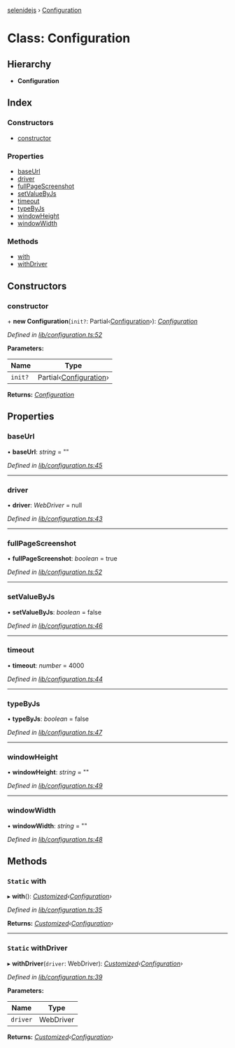 [selenidejs](../README.md) › [Configuration](configuration.md)

# Class: Configuration

## Hierarchy

* **Configuration**

## Index

### Constructors

* [constructor](configuration.md#constructor)

### Properties

* [baseUrl](configuration.md#baseurl)
* [driver](configuration.md#driver)
* [fullPageScreenshot](configuration.md#fullpagescreenshot)
* [setValueByJs](configuration.md#setvaluebyjs)
* [timeout](configuration.md#timeout)
* [typeByJs](configuration.md#typebyjs)
* [windowHeight](configuration.md#windowheight)
* [windowWidth](configuration.md#windowwidth)

### Methods

* [with](configuration.md#static-with)
* [withDriver](configuration.md#static-withdriver)

## Constructors

###  constructor

\+ **new Configuration**(`init?`: Partial‹[Configuration](configuration.md)›): *[Configuration](configuration.md)*

*Defined in [lib/configuration.ts:52](https://github.com/knowledgeexpert/selenidejs/blob/master/lib/configuration.ts#L52)*

**Parameters:**

Name | Type |
------ | ------ |
`init?` | Partial‹[Configuration](configuration.md)› |

**Returns:** *[Configuration](configuration.md)*

## Properties

###  baseUrl

• **baseUrl**: *string* = ""

*Defined in [lib/configuration.ts:45](https://github.com/knowledgeexpert/selenidejs/blob/master/lib/configuration.ts#L45)*

___

###  driver

• **driver**: *WebDriver* = null

*Defined in [lib/configuration.ts:43](https://github.com/knowledgeexpert/selenidejs/blob/master/lib/configuration.ts#L43)*

___

###  fullPageScreenshot

• **fullPageScreenshot**: *boolean* = true

*Defined in [lib/configuration.ts:52](https://github.com/knowledgeexpert/selenidejs/blob/master/lib/configuration.ts#L52)*

___

###  setValueByJs

• **setValueByJs**: *boolean* = false

*Defined in [lib/configuration.ts:46](https://github.com/knowledgeexpert/selenidejs/blob/master/lib/configuration.ts#L46)*

___

###  timeout

• **timeout**: *number* = 4000

*Defined in [lib/configuration.ts:44](https://github.com/knowledgeexpert/selenidejs/blob/master/lib/configuration.ts#L44)*

___

###  typeByJs

• **typeByJs**: *boolean* = false

*Defined in [lib/configuration.ts:47](https://github.com/knowledgeexpert/selenidejs/blob/master/lib/configuration.ts#L47)*

___

###  windowHeight

• **windowHeight**: *string* = ""

*Defined in [lib/configuration.ts:49](https://github.com/knowledgeexpert/selenidejs/blob/master/lib/configuration.ts#L49)*

___

###  windowWidth

• **windowWidth**: *string* = ""

*Defined in [lib/configuration.ts:48](https://github.com/knowledgeexpert/selenidejs/blob/master/lib/configuration.ts#L48)*

## Methods

### `Static` with

▸ **with**(): *[Customized](customized.md)‹[Configuration](configuration.md)›*

*Defined in [lib/configuration.ts:35](https://github.com/knowledgeexpert/selenidejs/blob/master/lib/configuration.ts#L35)*

**Returns:** *[Customized](customized.md)‹[Configuration](configuration.md)›*

___

### `Static` withDriver

▸ **withDriver**(`driver`: WebDriver): *[Customized](customized.md)‹[Configuration](configuration.md)›*

*Defined in [lib/configuration.ts:39](https://github.com/knowledgeexpert/selenidejs/blob/master/lib/configuration.ts#L39)*

**Parameters:**

Name | Type |
------ | ------ |
`driver` | WebDriver |

**Returns:** *[Customized](customized.md)‹[Configuration](configuration.md)›*
